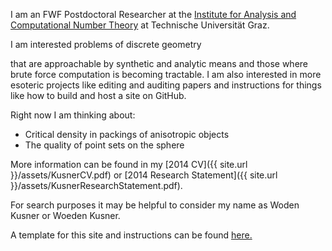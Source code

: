 I am an FWF Postdoctoral Researcher at the [Institute for Analysis and Computational Number Theory][ACNT] at Technische Universität Graz.




<!---Because of this, consider the site to be under construction.  Briefly, -->I am interested problems of discrete geometry 
that are approachable by synthetic and analytic means and those where brute force computation is becoming tractable.
I am also interested in more esoteric projects like editing and auditing papers and instructions for things like how 
to build and host a site on GitHub.

Right now I am thinking about:

- Critical density in packings of anisotropic objects
- The quality of point sets on the sphere

<!---For more detail, you will need to go somewhere else, as this site (as of 2014) is here to test a template.  Otherwise, you would be able to check below for a 
for a short overview, or even find a link to a more recent copy my [CV]({{ site.url }}/assets/KusnerCV.pdf). For more info, search elsewhere. Google is pretty good at finding me these days.-->

More information can be found in my [2014 CV]({{ site.url }}/assets/KusnerCV.pdf) or [2014 Research Statement]({{ site.url }}/assets/KusnerResearchStatement.pdf).

For search purposes it may be helpful to consider my name as Woden Kusner or Woeden Kusner.

A template for this site and instructions can be found [here.][louis]

[ACNT]: http://finanz.math.tugraz.at/
[louis]: http://theran.lt/2014/11/12/about-this-site.html
 